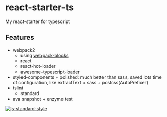 # react-starter-ts
My react-starter for typescript

## Features

* webpack2
  * using [webpack-blocks](https://github.com/andywer/webpack-blocks)
  * react
  * react-hot-loader
  * awesome-typescript-loader
* styled-components + polished: much better than sass, saved lots time of configuration, like extractText + sass + postcss(AutoPrefixer)
* tslint
  * standard
* ava snapshot + enzyme test

[![js-standard-style](https://cdn.rawgit.com/feross/standard/master/badge.svg)](https://github.com/feross/standard)
